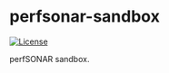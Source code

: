 # perfsonar-sandbox

[![License](https://img.shields.io/badge/License-Apache_2.0-blue.svg)](https://opensource.org/licenses/Apache-2.0)

perfSONAR sandbox.
